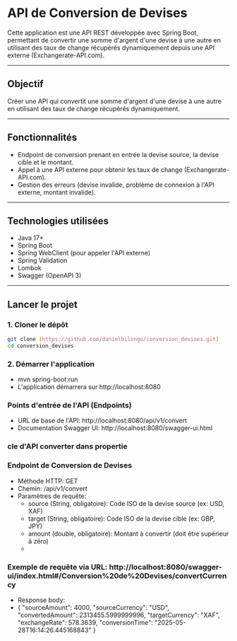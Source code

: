 # API de Conversion de Devises

Cette application est une API REST développée avec Spring Boot, permettant de convertir une somme d'argent d'une devise à une autre en utilisant des taux de change récupérés dynamiquement depuis une API externe (Exchangerate-API.com).

---

## Objectif

Créer une API qui convertit une somme d'argent d'une devise à une autre en utilisant des taux de change récupérés dynamiquement.

---

## Fonctionnalités

* Endpoint de conversion prenant en entrée la devise source, la devise cible et le montant.
* Appel à une API externe pour obtenir les taux de change (Exchangerate-API.com).
* Gestion des erreurs (devise invalide, problème de connexion à l'API externe, montant invalide).

---

## Technologies utilisées

* Java 17+
* Spring Boot
* Spring WebClient (pour appeler l'API externe)
* Spring Validation
* Lombok
* Swagger (OpenAPI 3)

---

## Lancer le projet

### 1. Cloner le dépôt

```bash
git clone [https://github.com/danielbilongo/conversion_devises.git]
cd conversion_devises
```
### 2. Démarrer l'application
  * mvn spring-boot:run
  * L'application démarrera sur http://localhost:8080

### Points d'entrée de l'API (Endpoints)
  * URL de base de l'API: http://localhost:8080/api/v1/convert
  * Documentation Swagger UI: http://localhost:8080/swagger-ui.html

### cle d'API converter dans propertie

### Endpoint de Conversion de Devises
   * Méthode HTTP: GET
   * Chemin: /api/v1/convert
   * Paramètres de requête:
     - source (String, obligatoire): Code ISO de la devise source (ex: USD, XAF)
     - target (String, obligatoire): Code ISO de la devise cible (ex: GBP, JPY)
     - amount (double, obligatoire): Montant à convertir (doit être supérieur à zéro)
     - 
### Exemple de requête via URL: http://localhost:8080/swagger-ui/index.html#/Conversion%20de%20Devises/convertCurrency
  * Response body:
  * {
    "sourceAmount": 4000,
    "sourceCurrency": "USD",
    "convertedAmount": 2313455.5999999996,
    "targetCurrency": "XAF",
    "exchangeRate": 578.3639,
    "conversionTime": "2025-05-28T16:14:26.445168843"
    }
